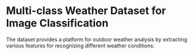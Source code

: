 # Multi-class Weather Dataset for Image Classification

The dataset provides a platform for outdoor weather analysis by extracting various features for recognizing different weather conditions.
